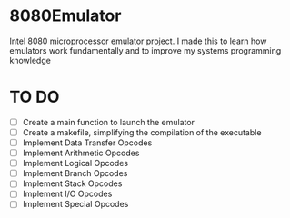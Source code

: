 # 8080Emulator
Intel 8080 microprocessor emulator project. I made this to learn how emulators work fundamentally and to improve my systems programming knowledge
# TO DO
- [ ] Create a main function to launch the emulator
- [ ] Create a makefile, simplifying the compilation of the executable
- [ ] Implement Data Transfer Opcodes
- [ ] Implement Arithmetic Opcodes
- [ ] Implement Logical Opcodes
- [ ] Implement Branch Opcodes
- [ ] Implement Stack Opcodes
- [ ] Implement I/O Opcodes
- [ ] Implement Special Opcodes
